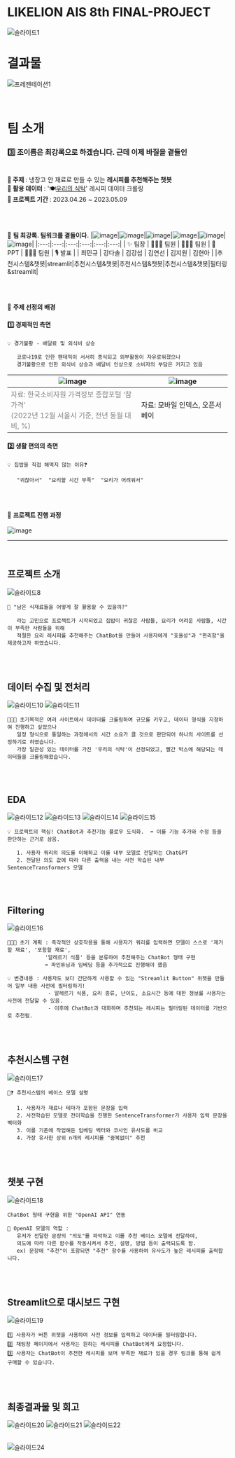 # LIKELION AIS 8th FINAL-PROJECT
![슬라이드1](https://user-images.githubusercontent.com/124337933/237030435-a9bb8d38-5790-4849-8aab-0b361de1a158.JPG)
# 결과물
![프레젠테이션1](https://github.com/hapvpy/Recipe-Recommendation-Chatbot/assets/124337933/fa50bc09-7989-4dd4-b4c0-c84147b2ac1e)

<br>

# 팀 소개 <br>
### 3️⃣ 조이름은 최강록으로 하겠습니다. 근데 이제 바질을 곁들인 <br><br>

<b> 🍕 주제 </b>: 냉장고 안 재료로 만들 수 있는 <b>레시피를 추천해주는 챗봇</b> <br>
<b> 🍔 활용 데이터 </b>: '🍽️[우리의 식탁](https://wtable.co.kr/recipes)' 레시피 데이터 크롤링 <br>
<b> 🍟 프로젝트 기간 </b>: 2023.04.26 ~ 2023.05.09 <br>

<br><br>

🦁 <b> 팀 최강록. 팀워크를 곁들이다.</b>
|![image](https://user-images.githubusercontent.com/124337933/237033354-ae3e2661-0d0b-487d-98d3-4f8b0bc6fc42.png)|![image](https://user-images.githubusercontent.com/124337933/237033386-393492bf-bc05-468e-b160-0dbf63cde6c9.png)|![image](https://user-images.githubusercontent.com/124337933/237033411-cd779a5f-d45b-41c1-8ef1-49e4453539c9.png)|![image](https://user-images.githubusercontent.com/124337933/237033439-66e815de-35e4-4834-8493-387309a5e2d0.png)|![image](https://user-images.githubusercontent.com/124337933/237033456-12825d94-c382-4bec-823b-c44898fcaf1e.png)|![image](https://user-images.githubusercontent.com/124337933/237033473-360923ae-c41a-4b7a-948e-b2a4483a05d5.png)|
|:---:|:---:|:---:|:---:|:---:|:---:|
| ✨ 팀장 | 👨🏻‍💻 팀원 | 👨🏻‍💻 팀원 | 🎨 PPT | 👨🏻‍💻 팀원 | 🎙️ 발표 |
|  최민규 |  강다솔 |  김강섭 |  김연선 |  김지원 |  김현아 |
|추천시스템&챗봇|streamlit|추천시스템&챗봇|추천시스템&챗봇|추천시스템&챗봇|필터링&streamlit|

<br><br>

🦁 <b>주제 선정의 배경</b>
#### 1️⃣ 경제적인 측면
``````
💡 경기불황 - 배달료 및 외식비 상승

   코로나19로 인한 팬데믹이 서서히 종식되고 외부활동이 자유로워졌으나 
   경기불황으로 인한 외식비 상승과 배달비 인상으로 소비자의 부담은 커지고 있음
``````
|![image](https://user-images.githubusercontent.com/124337933/237038915-0b19d6e9-e0a1-4658-9092-496550049e6f.png)|![image](https://user-images.githubusercontent.com/124337933/237039719-e943689f-96ad-44b7-ab48-a65e961ad7f2.png)|
|---|---|
|<font color= 'gray'> 자료: 한국소비자원 가격정보 종합포털 ‘참가격’ <br>(2022년 12월 서울시 기준, 전년 동월 대비, %) </font>| 자료: 모바일 인덱스, 오픈서베이 |

#### 2️⃣ 생활 편의의 측면
``````
💡 집밥을 직접 해먹지 않는 이유❓  

   "귀찮아서"  "요리할 시간 부족"  "요리가 어려워서"
``````
<br><br>

🦁 <b>프로젝트 진행 과정</b> <br><br>
![image](https://user-images.githubusercontent.com/124337933/237034927-aa1738ce-18f1-4809-b0cd-f9ee50663fe7.png)


<hr>
<br>

## 프로젝트 소개
![슬라이드8](https://user-images.githubusercontent.com/124337933/237046550-7394be62-f969-4aff-9791-aa4139c75810.JPG)
``````
🤔 "남은 식재료들을 어떻게 잘 활용할 수 있을까?"

   라는 고민으로 프로젝트가 시작되었고 집밥이 귀찮은 사람들, 요리가 어려운 사람들, 시간이 부족한 사람들을 위해
   적절한 요리 레시피를 추천해주는 ChatBot을 만들어 사용자에게 "효율성"과 "편리함"을 제공하고자 하였습니다.
``````

<br><br>

## 데이터 수집 및 전처리
![슬라이드10](https://user-images.githubusercontent.com/124337933/237047249-613c9df1-c3ed-4516-950e-001d5e388696.JPG)
![슬라이드11](https://user-images.githubusercontent.com/124337933/237047273-1705306e-1bee-4c3d-b213-8c3785555064.JPG)
``````
👩🏻‍💻 초기목적은 여러 사이트에서 데이터를 크롤링하여 규모를 키우고, 데이터 형식을 지정하여 진행하고 싶었으나
   일정 형식으로 통일하는 과정에서의 시간 소요가 클 것으로 판단되어 하나의 사이트를 선정하기로 하였습니다.
   가장 일관성 있는 데이터를 가진 '우리의 식탁'이 선정되었고, 빨간 박스에 해당되는 데이터들을 크롤링해왔습니다.
``````
<br><br>

## EDA
![슬라이드12](https://user-images.githubusercontent.com/124337933/237047364-710c29eb-5d74-4a37-8997-0bf66362aa7b.JPG)
![슬라이드13](https://user-images.githubusercontent.com/124337933/237047373-8c5e8ae6-6308-44bc-a4ea-d224cf979392.JPG)
![슬라이드14](https://user-images.githubusercontent.com/124337933/237047387-7bf2d7db-5081-4d20-9cb8-904ec0ebfb52.JPG)
![슬라이드15](https://user-images.githubusercontent.com/124337933/237047426-413abde5-1f38-44fb-976c-20a33ffbfcec.JPG)
``````
💡 프로젝트의 핵심! ChatBot과 추천기능 플로우 도식화.  ➡ 이를 기능 추가와 수정 등을 판단하는 근거로 삼음.

   1. 사용자 쿼리의 의도를 이해하고 이를 내부 모델로 전달하는 ChatGPT
   2. 전달된 의도 값에 따라 다른 출력을 내는 사전 학습된 내부 SentenceTransformers 모델
``````
<br><br>

## Filtering
![슬라이드16](https://user-images.githubusercontent.com/124337933/237047547-6df942e6-78f6-4bdb-8c83-b8470982b4c2.JPG)
``````
👩🏻‍💻 초기 계획 : 즉각적인 상호작용을 통해 사용자가 쿼리를 입력하면 모델이 스스로 '제거할 재료', '포함할 재료', 
            '알레르기 식품' 등을 분류하여 추천해주는 ChatBot 형태 구현
            ➡️ 파인튜닝과 임베딩 등을 추가적으로 진행해야 했음
            
💡 변경내용 : 사용자도 보다 간단하게 사용할 수 있는 "Streamlit Button" 위젯을 만들어 일부 내용 사전에 필터링하기!
             - 알레르기 식품, 요리 종류, 난이도, 소요시간 등에 대한 정보를 사용자는 사전에 전달할 수 있음.
             - 이후에 ChatBot과 대화하며 추천되는 레시피는 필터링된 데이터를 기반으로 추천됨.
``````
<br><br>

## 추천시스템 구현
![슬라이드17](https://user-images.githubusercontent.com/124337933/237047797-2d09ff92-7f3a-4f13-862f-fd5c2c8e7eff.JPG)
``````
🤔❓ 추천시스템의 베이스 모델 설명

   1. 사용자가 재료나 테마가 포함된 문장을 입력
   2. 사전학습된 모델로 전이학습을 진행한 SentenceTransformer가 사용자 입력 문장을 벡터화
   3. 이를 기존에 작업해둔 임베딩 벡터와 코사인 유사도를 비교
   4. 가장 유사한 상위 n개의 레시피를 "중복없이" 추천
``````

<br><br>

## 챗봇 구현
![슬라이드18](https://user-images.githubusercontent.com/124337933/237047854-0e012518-3cc3-473f-9fbd-62cffafe8c25.JPG)
``````
ChatBot 형태 구현을 위한 "OpenAI API" 연동

🧠 OpenAI 모델의 역할 : 
   유저가 전달한 문장의 "의도"를 파악하고 이를 추천 베이스 모델에 전달하여,
   의도에 따라 다른 함수를 작동시켜서 추천, 설명, 방법 등이 출력되도록 함.
   ex) 문장에 "추천"이 포함되면 "추천" 함수를 사용하여 유사도가 높은 레시피를 출력합니다.
``````
<br><br>

## Streamlit으로 대시보드 구현
![슬라이드19](https://user-images.githubusercontent.com/124337933/237047971-f1398763-e1c5-496e-847f-d53bb893cb51.JPG)
``````
1️⃣ 사용자가 버튼 위젯을 사용하여 사전 정보를 입력하고 데이터를 필터링합니다.
2️⃣ 채팅창 페이지에서 사용자는 원하는 레시피를 ChatBot에게 요청합니다.
3️⃣ 사용자는 ChatBot이 추천한 레시피를 보며 부족한 재료가 있을 경우 링크를 통해 쉽게 구매할 수 있습니다.
``````
<br><br>

## 최종결과물 및 회고
![슬라이드20](https://user-images.githubusercontent.com/124337933/237048071-9eef1934-ac87-452e-9892-e458ebad014f.JPG)
![슬라이드21](https://user-images.githubusercontent.com/124337933/237048086-15f0a755-a3c2-44d0-aeb9-0cab30856ba0.JPG)
![슬라이드22](https://user-images.githubusercontent.com/124337933/237048099-afe2d5b7-3b19-4bf9-8968-e97fe44b432e.JPG)
<br><br>

![슬라이드24](https://user-images.githubusercontent.com/124337933/237048126-8ac3c7e1-94d4-4da7-9bfd-1ef2fba01921.JPG)

